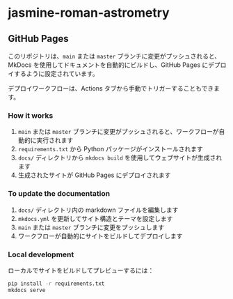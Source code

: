 # jasmine-roman-astrometry

## GitHub Pages

このリポジトリは、`main` または `master` ブランチに変更がプッシュされると、MkDocs を使用してドキュメントを自動的にビルドし、GitHub Pages にデプロイするように設定されています。

デプロイワークフローは、Actions タブから手動でトリガーすることもできます。

### How it works

1. `main` または `master` ブランチに変更がプッシュされると、ワークフローが自動的に実行されます
2. `requirements.txt` から Python パッケージがインストールされます
3. `docs/` ディレクトリから `mkdocs build` を使用してウェブサイトが生成されます
4. 生成されたサイトが GitHub Pages にデプロイされます

### To update the documentation

1. `docs/` ディレクトリ内の markdown ファイルを編集します
2. `mkdocs.yml` を更新してサイト構造とテーマを設定します
3. `main` または `master` ブランチに変更をプッシュします
4. ワークフローが自動的にサイトをビルドしてデプロイします

### Local development

ローカルでサイトをビルドしてプレビューするには：
```bash
pip install -r requirements.txt
mkdocs serve
```